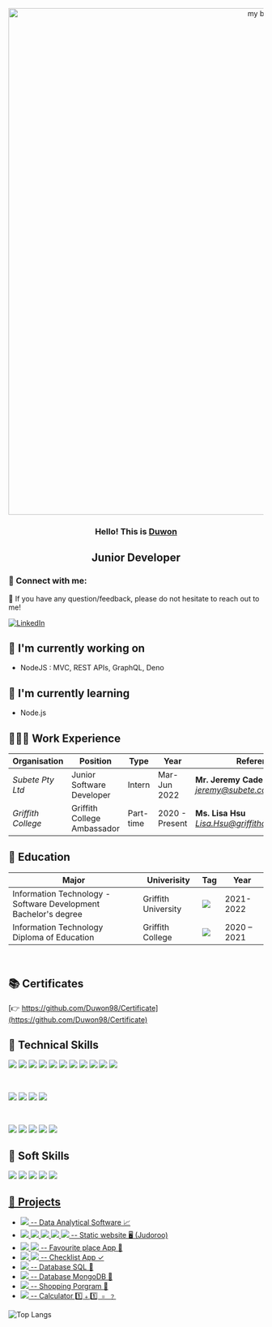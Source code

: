 <p align="center">
<img href="https://github.com/Duwon98?tab=repositories" target="_blank" width="1000" alt="my banner" src="https://github.com/Duwon98/Certificate/blob/main/Ninja.png">

</p>


<h3 align="center">
Hello! This is <a href="https://github.com/Duwon98/About-Me" target="_blank">Duwon</a> 
</h3>

<h2 align="center">
Junior Developer 
</h2> 

</p>



### 🤝 Connect with me:

💬 If you have any question/feedback, please do not hesitate to reach out to me!

[![LinkedIn](https://img.shields.io/badge/linkedin-%230077B5.svg?style=for-the-badge&logo=linkedin&logoColor=white)](https://www.linkedin.com/in/duwon-ha-2563921b5/)

## 🔭 I'm currently working on

- NodeJS : MVC, REST APIs, GraphQL, Deno


## 🌱 I'm currently learning

- Node.js


## 👨🏻‍💻 Work Experience

| **Organisation** | **Position** | **Type** | **Year** | Reference |
| ------------- | ------------- | ------------- | ------------- | ------------- |
| *Subete Pty Ltd* | Junior Software Developer | Intern | Mar-Jun 2022 | **Mr. Jeremy Cade** </br> *jeremy@subete.com.au*|
| *Griffith College* | Griffith College Ambassador | Part-time | 2020 - Present | **Ms. Lisa Hsu** </br> *Lisa.Hsu@griffithcollege.edu.au*|

## 📐 Education

| **Major** | **Univerisity** | **Tag** | **Year** |
| ------------- | ------------- | ------------- | ------------- |
| Information Technology - Software Development Bachelor's degree| Griffith University  | ![](https://img.shields.io/badge/-Australia-red) | 2021-2022 |
| Information Technology Diploma of Education | Griffith College | ![](https://img.shields.io/badge/-Australia-red) | 2020 – 2021 |

</br>

## 📚 Certificates
[👉 https://github.com/Duwon98/Certificate](https://github.com/Duwon98/Certificate)


## 💼 Technical Skills

![](https://img.shields.io/badge/Code-Java-informational?style=flat&logo=Java&color=F7DF1E)
![](https://img.shields.io/badge/Code-Python-informational?style=flat&logo=python&color=blue)
![](https://img.shields.io/badge/Code-JavaScript-informational?style=flat&logo=JavaScript&color=F7DF1E)
![](https://img.shields.io/badge/Code-Node.js-informational?style=flat&logo=node.js&color=brightgreen)
![](https://img.shields.io/badge/Code-HTML5-informational?style=flat&logo=HTML5&color=E34F26)
![](https://img.shields.io/badge/Code-Swift-informational?style=flat&logo=Swift&color=336791)
![](https://img.shields.io/badge/Framework-Hugo-blue)
![](https://img.shields.io/badge/Database-Json-yellowgreen)
![](https://img.shields.io/badge/Code-SQLite-informational?style=flat&logo=SQLite&color=003B57)
![](https://img.shields.io/badge/Code-MySQL-informational?style=flat&logo=mysql&color=blue)
![](https://img.shields.io/badge/Code-MongoDB-informational?style=flat&logo=MongoDB&color=blue)

</br>

![](https://img.shields.io/badge/Style-Tailwind-informational?style=flat&logo=TailwindCSS&color=7952B3)
![](https://img.shields.io/badge/Style-CSS3-informational?style=flat&logo=CSS3&color=1572B6)
![](https://img.shields.io/badge/Library-Lunr.js-orange)
![](https://img.shields.io/badge/Style-styled--components-informational?style=flat&logo=styled-components&color=DB7093)

</br>

![](https://img.shields.io/badge/Tools-NPM-informational?style=flat&logo=NPM&color=CB3837)
![](https://img.shields.io/badge/Tools-Bitbucket-informational?style=flat&logo=Bitbucket&color=F7DF1E)
![](https://img.shields.io/badge/Tools-Trello-informational?style=flat&logo=Trello&color=1572B6)
![](https://img.shields.io/badge/Tools-Git-informational?style=flat&logo=Git&color=F05032)
![](https://img.shields.io/badge/Tools-GitHub-informational?style=flat&logo=GitHub&color=181717)

## 🌱  Soft Skills

![](https://img.shields.io/badge/Soft%20Skill-Teamwork-brightgreen)
![](https://img.shields.io/badge/Soft%20Skill-Self%20Learning-181717)
![](https://img.shields.io/badge/Soft%20Skill-Communication-green)
![](https://img.shields.io/badge/Soft%20Skill-Flexible%20%26%20Adaptable%20-blue)
![](https://img.shields.io/badge/Soft%20Skill-Problem%20Solving-orange)


## [📝 Projects](https://github.com/Duwon98?tab=repositories)

- [![](https://img.shields.io/badge/Code-Python-blue) -- Data Analytical Software 📈](https://github.com/Duwon98/data_analytical_program)
- [![](https://img.shields.io/badge/Framework-Hugo-blue) ![](https://img.shields.io/badge/Library-Lunr.js-orange) ![](https://img.shields.io/badge/Code-JavaScript-informational?style=flat&logo=JavaScript&color=F7DF1E) ![](https://img.shields.io/badge/Style-Tailwind-informational?style=flat&logo=TailwindCSS&color=7952B3) ![](https://img.shields.io/badge/Database-Json-yellowgreen) -- Static website 🖥 (Judoroo) ](https://library.judoroo.com/)
- [![](https://img.shields.io/badge/Code-Swift-336791) ![](https://img.shields.io/badge/Database-Core%20Data-brightgreen) -- Favourite place App 📍](https://github.com/Duwon98/FavouritePlacesApp)
- [![](https://img.shields.io/badge/Code-Swift-336791) ![](https://img.shields.io/badge/Database-Json-yellowgreen) -- Checklist App ✓](https://github.com/Duwon98/Checklist_App)
- [![](https://img.shields.io/badge/Code-MySQL-blue) -- Database SQL 🔐](https://github.com/Duwon98/database_SQL)
- [![](https://img.shields.io/badge/Code-MongoDB-blue) -- Database MongoDB 🔐](https://github.com/Duwon98/database_MongoDB)
- [![](https://img.shields.io/badge/Code-Java-F7DF1E) -- Shopping Porgram 🛒](https://github.com/Duwon98/Purchasing_Program)
- [![](https://img.shields.io/badge/Code-Java-F7DF1E) -- Calculator 1️⃣﹢1️⃣ ﹦ ﹖](https://github.com/Duwon98/Calculator)

![Top Langs](https://github-readme-stats.vercel.app/api/top-langs/?username=Duwon98&layout=compact)
